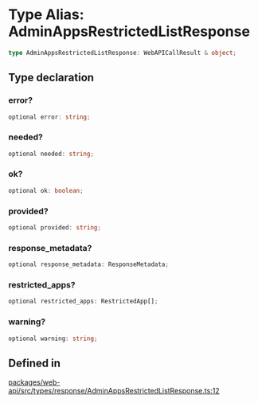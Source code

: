 # Type Alias: AdminAppsRestrictedListResponse

```ts
type AdminAppsRestrictedListResponse: WebAPICallResult & object;
```

## Type declaration

### error?

```ts
optional error: string;
```

### needed?

```ts
optional needed: string;
```

### ok?

```ts
optional ok: boolean;
```

### provided?

```ts
optional provided: string;
```

### response\_metadata?

```ts
optional response_metadata: ResponseMetadata;
```

### restricted\_apps?

```ts
optional restricted_apps: RestrictedApp[];
```

### warning?

```ts
optional warning: string;
```

## Defined in

[packages/web-api/src/types/response/AdminAppsRestrictedListResponse.ts:12](https://github.com/slackapi/node-slack-sdk/blob/c15385ef93ccdde9702f52f7d1f445999203d794/packages/web-api/src/types/response/AdminAppsRestrictedListResponse.ts#L12)
